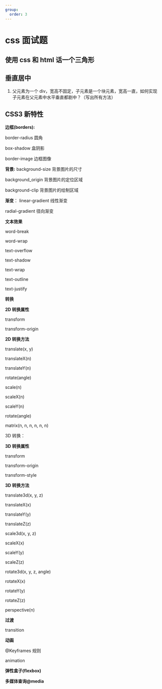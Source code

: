 ```yaml
---
group:
  order: 3
---
```


# css 面试题

## 使用 css 和 html 话一个三角形

## 垂直居中

1. 父元素为一个 div，宽高不固定，子元素是一个块元素，宽高一直，如何实现子元素在父元素中水平垂直都剧中？（写出所有方法）

## CSS3 新特性

**边框(borders):**

border-radius 圆角

box-shadow 盒阴影

border-image 边框图像

**背景:**
background-size 背景图片的尺寸

background_origin 背景图片的定位区域

background-clip 背景图片的绘制区域

**渐变**：
linear-gradient 线性渐变

radial-gradient 径向渐变

**文本效果**

word-break

word-wrap

text-overflow

text-shadow

text-wrap

text-outline

text-justify

**转换**

**2D 转换属性**

transform

transform-origin

**2D 转换方法**

translate(x, y)

translateX(n)

translateY(n)

rotate(angle)

scale(n)

scaleX(n)

scaleY(n)

rotate(angle)

matrix(n, n, n, n, n, n)

3D 转换：

**3D 转换属性**

transform

transform-origin

transform-style

**3D 转换方法**

translate3d(x, y, z)

translateX(x)

translateY(y)

translateZ(z)

scale3d(x, y, z)

scaleX(x)

scaleY(y)

scaleZ(z)

rotate3d(x, y, z, angle)

rotateX(x)

rotateY(y)

rotateZ(z)

perspective(n)

**过渡**

transition

**动画**

@Keyframes 规则

animation

**弹性盒子(flexbox)**

**多媒体查询@media**
